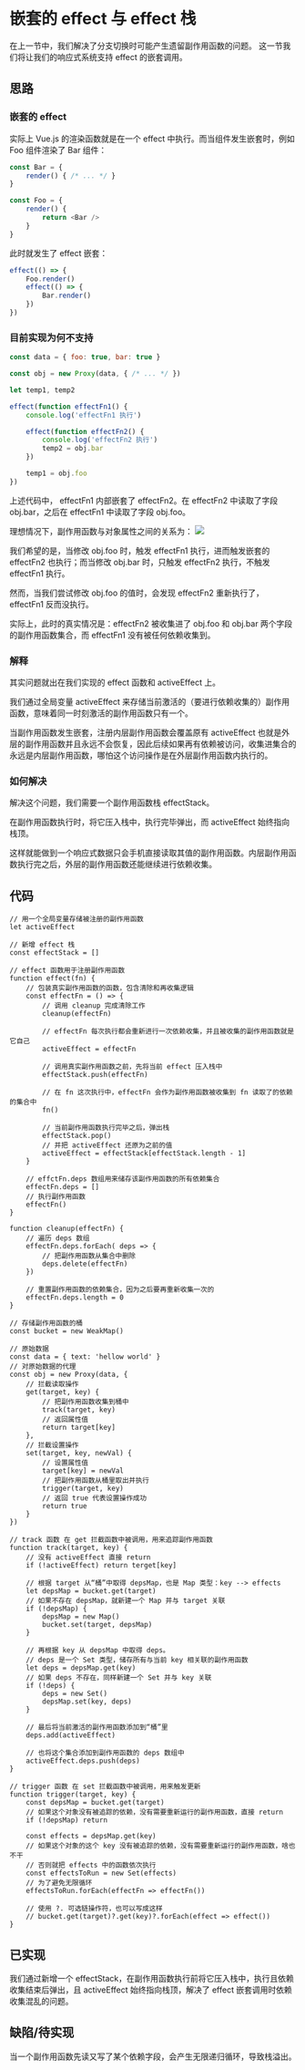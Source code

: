 # 嵌套的 effect 与 effect 栈

在上一节中，我们解决了分支切换时可能产生遗留副作用函数的问题。
这一节我们将让我们的响应式系统支持 effect 的嵌套调用。

## 思路

### 嵌套的 effect

实际上 Vue.js 的渲染函数就是在一个 effect 中执行。而当组件发生嵌套时，例如 Foo 组件渲染了 Bar 组件：

```js
const Bar = {
    render() { /* ... */ }
}

const Foo = {
    render() {
        return <Bar />
    }
}
```

此时就发生了 effect 嵌套：

```js
effect(() => {
    Foo.render()
    effect(() => {
        Bar.render()
    })
})
```

### 目前实现为何不支持

```js
const data = { foo: true, bar: true }

const obj = new Proxy(data, { /* ... */ })

let temp1, temp2

effect(function effectFn1() {
    console.log('effectFn1 执行')

    effect(function effectFn2() {
        console.log('effectFn2 执行')
        temp2 = obj.bar
    })

    temp1 = obj.foo
})
```

上述代码中， effectFn1 内部嵌套了 effectFn2。在 effectFn2 中读取了字段 obj.bar，之后在 effectFn1 中读取了字段 obj.foo。

理想情况下，副作用函数与对象属性之间的关系为：
![](嵌套的理想情况.png)

我们希望的是，当修改 obj.foo 时，触发 effectFn1 执行，进而触发嵌套的 effectFn2 也执行；而当修改 obj.bar 时，只触发 effectFn2 执行，不触发 effectFn1 执行。

然而，当我们尝试修改 obj.foo 的值时，会发现 effectFn2 重新执行了，effectFn1 反而没执行。

实际上，此时的真实情况是：effectFn2 被收集进了 obj.foo 和 obj.bar 两个字段的副作用函数集合，而 effectFn1 没有被任何依赖收集到。

### 解释

其实问题就出在我们实现的 effect 函数和 activeEffect 上。

我们通过全局变量 activeEffect 来存储当前激活的（要进行依赖收集的）副作用函数，意味着同一时刻激活的副作用函数只有一个。

当副作用函数发生嵌套，注册内层副作用函数会覆盖原有 activeEffect 也就是外层的副作用函数并且永远不会恢复，因此后续如果再有依赖被访问，收集进集合的永远是内层副作用函数，哪怕这个访问操作是在外层副作用函数内执行的。

### 如何解决

解决这个问题，我们需要一个副作用函数栈 effectStack。

在副作用函数执行时，将它压入栈中，执行完毕弹出，而 activeEffect 始终指向栈顶。

这样就能做到一个响应式数据只会手机直接读取其值的副作用函数。内层副作用函数执行完之后，外层的副作用函数还能继续进行依赖收集。

## 代码

```js{4-5,17-18,23-26}
// 用一个全局变量存储被注册的副作用函数
let activeEffect

// 新增 effect 栈
const effectStack = []

// effect 函数用于注册副作用函数
function effect(fn) {
    // 包装真实副作用函数的函数，包含清除和再收集逻辑
    const effectFn = () => {
        // 调用 cleanup 完成清除工作
        cleanup(effectFn)
        
        // effectFn 每次执行都会重新进行一次依赖收集，并且被收集的副作用函数就是它自己
        activeEffect = effectFn

        // 调用真实副作用函数之前，先将当前 effect 压入栈中
        effectStack.push(effectFn)

        // 在 fn 这次执行中，effectFn 会作为副作用函数被收集到 fn 读取了的依赖的集合中
        fn()

        // 当前副作用函数执行完毕之后，弹出栈
        effectStack.pop()
        // 并把 activeEffect 还原为之前的值
        activeEffect = effectStack[effectStack.length - 1]
    }

    // effctFn.deps 数组用来储存该副作用函数的所有依赖集合
    effectFn.deps = []
    // 执行副作用函数
    effectFn()
}

function cleanup(effectFn) {
    // 遍历 deps 数组
    effectFn.deps.forEach( deps => {
        // 把副作用函数从集合中删除
        deps.delete(effectFn)
    })

    // 重置副作用函数的依赖集合，因为之后要再重新收集一次的
    effectFn.deps.length = 0
}

// 存储副作用函数的桶
const bucket = new WeakMap()

// 原始数据
const data = { text: 'hellow world' }
// 对原始数据的代理
const obj = new Proxy(data, {
    // 拦截读取操作
    get(target, key) {
        // 把副作用函数收集到桶中
        track(target, key)
        // 返回属性值
        return target[key]
    },
    // 拦截设置操作
    set(target, key, newVal) {
        // 设置属性值
        target[key] = newVal
        // 把副作用函数从桶里取出并执行
        trigger(target, key)
        // 返回 true 代表设置操作成功
        return true
    }
})

// track 函数 在 get 拦截函数中被调用，用来追踪副作用函数
function track(target, key) {
    // 没有 activeEffect 直接 return
    if (!activeEffect) return terget[key]

    // 根据 target 从“桶”中取得 depsMap，也是 Map 类型：key --> effects
    let depsMap = bucket.get(target)
    // 如果不存在 depsMap，就新建一个 Map 并与 target 关联
    if (!depsMap) {
        depsMap = new Map()
        bucket.set(target, depsMap)
    }

    // 再根据 key 从 depsMap 中取得 deps。
    // deps 是一个 Set 类型，储存所有与当前 key 相关联的副作用函数
    let deps = depsMap.get(key)
    // 如果 deps 不存在，同样新建一个 Set 并与 key 关联
    if (!deps) {
        deps = new Set()
        depsMap.set(key, deps)
    }

    // 最后将当前激活的副作用函数添加到“桶”里
    deps.add(activeEffect)

    // 也将这个集合添加到副作用函数的 deps 数组中
    activeEffect.deps.push(deps)
}

// trigger 函数 在 set 拦截函数中被调用，用来触发更新
function trigger(target, key) {
    const depsMap = bucket.get(target)
    // 如果这个对象没有被追踪的依赖，没有需要重新运行的副作用函数，直接 return
    if (!depsMap) return

    const effects = depsMap.get(key)
    // 如果这个对象的这个 key 没有被追踪的依赖，没有需要重新运行的副作用函数，啥也不干
    // 否则就把 effects 中的函数依次执行
    const effectsToRun = new Set(effects)
    // 为了避免无限循环
    effectsToRun.forEach(effectFn => effectFn())

    // 使用 ?. 可选链操作符，也可以写成这样
    // bucket.get(target)?.get(key)?.forEach(effect => effect())
}
```

## 已实现

我们通过新增一个 effectStack，在副作用函数执行前将它压入栈中，执行且依赖收集结束后弹出，且 activeEffect 始终指向栈顶，解决了 effect 嵌套调用时依赖收集混乱的问题。

## 缺陷/待实现

当一个副作用函数先读又写了某个依赖字段，会产生无限递归循环，导致栈溢出。
